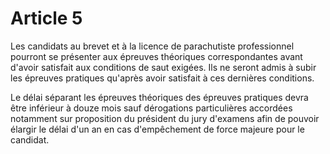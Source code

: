# Article 5

Les candidats au brevet et à la licence de parachutiste professionnel pourront se présenter aux épreuves théoriques correspondantes avant d'avoir satisfait aux conditions de saut exigées. Ils ne seront admis à subir les épreuves pratiques qu'après avoir satisfait à ces dernières conditions.

Le délai séparant les épreuves théoriques des épreuves pratiques devra être inférieur à douze mois sauf dérogations particulières accordées notamment sur proposition du président du jury d'examens afin de pouvoir élargir le délai d'un an en cas d'empêchement de force majeure pour le candidat.
